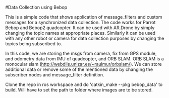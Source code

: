 #Data Collection using Bebop

This is a simple code that shows application of message_filters and custom messages for a synchronized data collection.
The code works for Parrot Bebop and Bebop2 quadcopter. It can be used with AR.Drone by simply changing the topic names at appropriate places. Similarly it can be used with any other robot or camera for data collection purposes by changing the topics being subscribed to.

In this code, we are storing the msgs from camera, fix from GPS module, and odometry data from IMU of quadcopter, and ORB SLAM. ORB SLAM is a monocular slam (http://webdiis.unizar.es/~raulmur/orbslam/). We can store additional data or remove some of the mentioned data by changing the subscriber nodes and message_filter definition.

Clone the repo in ros workspace and do 'catkin_make --pkg bebop_data' to build. Will have to set the path to folder where images are to be stored.

